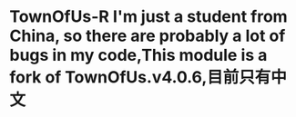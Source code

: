 # TownOfUs-R  I'm just a student from China, so there are probably a lot of bugs in my code,This module is a fork of TownOfUs.v4.0.6,目前只有中文
